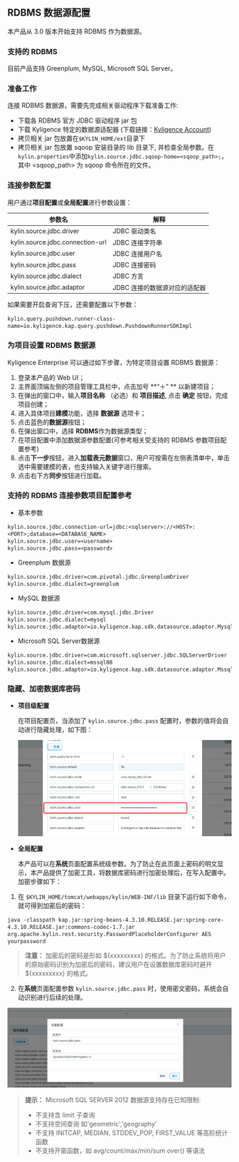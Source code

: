 ## RDBMS 数据源配置

本产品从 3.0 版本开始支持 RDBMS 作为数据源。

### 支持的 RDBMS

目前产品支持 Greenplum, MySQL, Microsoft SQL Server。

### 准备工作

连接 RDBMS 数据源，需要先完成相关驱动程序下载准备工作:

- 下载各 RDBMS 官方 JDBC 驱动程序 jar 包
- 下载 Kyligence 特定的数据源适配器 (下载链接：[Kyligence Account](http://download.kyligence.io/#/addons))
- 拷贝相关 jar 包放置在`$KYLIN_HOME/ext`目录下
- 拷贝相关 jar 包放置 sqoop 安装目录的 lib 目录下, 并检查全局参数。在`kylin.properties`中添加`kylin.source.jdbc.sqoop-home=<sqoop_path>;`，其中 <sqoop_path> 为 sqoop 命令所在的文件。


### 连接参数配置

用户通过**项目配置**或**全局配置**进行参数设置：

| 参数名                           | 解释                                      |
| -------------------------------- | ----------------------------------------- |
| kylin.source.jdbc.driver         | JDBC 驱动类名                              |
| kylin.source.jdbc.connection-url | JDBC 连接字符串                            |
| kylin.source.jdbc.user           | JDBC 连接用户名                            |
| kylin.source.jdbc.pass           | JDBC 连接密码                              |
| kylin.source.jdbc.dialect        | JDBC 方言                                  |
| kylin.source.jdbc.adaptor        | JDBC 连接的数据源对应的适配器              |

如果需要开启查询下压，还需要配置以下参数：

```properties
kylin.query.pushdown.runner-class-name=io.kyligence.kap.query.pushdown.PushdownRunnerSDKImpl
```

### 为项目设置 RDBMS 数据源

Kyligence Enterprise 可以通过如下步骤，为特定项目设置 RDBMS 数据源：

1. 登录本产品的 Web UI；
2. 主界面顶端左侧的项目管理工具栏中，点击加号 **“＋” ** 以新建项目；
3. 在弹出的窗口中，输入**项目名称** （必选）和 **项目描述**, 点击 **确定** 按钮，完成项目创建；
4. 进入具体项目**建模**功能，选择 **数据源** 选项卡；
5. 点击蓝色的**数据源**按钮；
6. 在弹出窗口中，选择 **RDBMS**作为数据源类型；
7. 在项目配置中添加数据源参数配置(可参考相关受支持的 RDBMS 参数项目配置参考)
8. 点击**下一步**按钮，进入**加载表元数据**窗口，用户可按需在左侧表清单中，单击选中需要建模的表，也支持输入关键字进行搜索。
9. 点击右下方**同步**按钮进行加载。

### 支持的 RDBMS 连接参数项目配置参考

- 基本参数

```properties
kylin.source.jdbc.connection-url=jdbc:<sqlserver>://<HOST>:<PORT>;database=<DATABASE_NAME>
kylin.source.jdbc.user=<username>
kylin.source.jdbc.pass=<password>
```

- Greenplum 数据源

```properties
kylin.source.jdbc.driver=com.pivotal.jdbc.GreenplumDriver
kylin.source.jdbc.dialect=greenplum
```

- MySQL 数据源

```properties
kylin.source.jdbc.driver=com.mysql.jdbc.Driver
kylin.source.jdbc.dialect=mysql
kylin.source.jdbc.adaptor=io.kyligence.kap.sdk.datasource.adaptor.MysqlAdaptor
```

- Microsoft SQL Server数据源

```properties
kylin.source.jdbc.driver=com.microsoft.sqlserver.jdbc.SQLServerDriver
kylin.source.jdbc.dialect=mssql08
kylin.source.jdbc.adaptor=io.kyligence.kap.sdk.datasource.adaptor.Mssql08Adaptor
```
 

### 隐藏、加密数据库密码

* **项目级配置**

  在项目配置页，当添加了 `kylin.source.jdbc.pass` 配置时，参数的值将会自动进行隐藏处理，如下图：

  ![](images/rdbms_project_pass.png)

* **全局配置**

  本产品可以在**系统**页面配置系统级参数。为了防止在此页面上密码的明文显示，本产品提供了加密工具，将数据库密码进行加密处理后，在写入配置中。加密步骤如下：
1. 在 `$KYLIN_HOME/tomcat/webapps/kylin/WEB-INF/lib` 目录下运行如下命令，就可得到加密后的密码：

  ```shell
  java -classpath kap.jar:spring-beans-4.3.10.RELEASE.jar:spring-core-4.3.10.RELEASE.jar:commons-codec-1.7.jar org.apache.kylin.rest.security.PasswordPlaceholderConfigurer AES yourpassword
  ```

> **注意：** 加密后的密码是形如 ${xxxxxxxxx} 的格式。为了防止系统将用户的原始密码识别为加密后的密码，建议用户在设置数据库密码时避开 ${xxxxxxxxx} 的格式。

2. 在**系统**页面配置参数 `kylin.source.jdbc.pass` 时，使用密文密码，系统会自动识别进行后续的处理。

![](images/rdbms_system_pass.png)

> **提示：** Microsoft SQL SERVER 2012 数据源支持存在已知限制:
>
> - 不支持含 limit 子查询
> - 不支持空间查询 如'geometric','geography'
> - 不支持 INITCAP, MEDIAN, STDDEV_POP, FIRST_VALUE 等高阶统计函数
> - 不支持开窗函数，如 avg/count/max/min/sum over() 等语法
